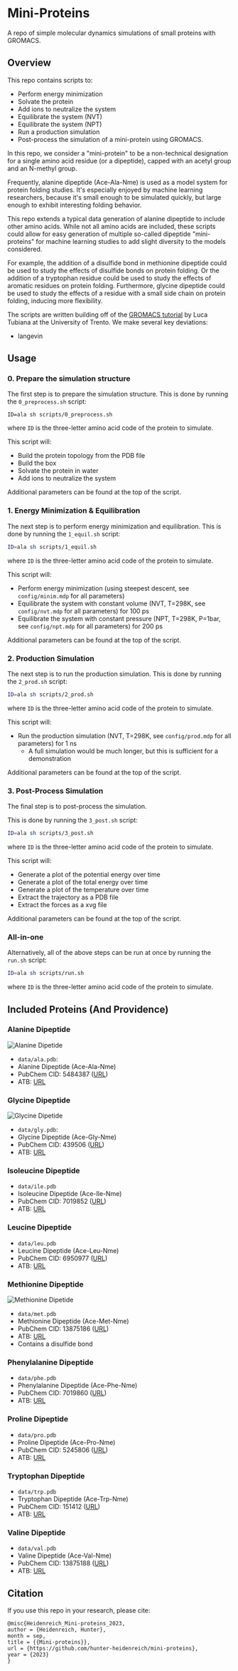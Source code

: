 # Mini-Proteins

A repo of simple molecular dynamics simulations of small proteins with GROMACS.

## Overview

This repo contains scripts to: 
- Perform energy minimization
- Solvate the protein
- Add ions to neutralize the system
- Equilibrate the system (NVT)
- Equilibrate the system (NPT)
- Run a production simulation
- Post-process the simulation
of a mini-protein using GROMACS.

In this repo, we consider a "mini-protein" to be 
a non-technical designation for a single amino acid residue (or a dipeptide), 
capped with an acetyl group and an N-methyl group.

Frequently, alanine dipeptide (Ace-Ala-Nme) is used as a model system for
protein folding studies.
It's especially enjoyed by machine learning researchers,
because it's small enough to be simulated quickly,
but large enough to exhibit interesting folding behavior.

This repo extends a typical data generation of alanine dipeptide
to include other amino acids.
While not all amino acids are included, these scripts could allow for easy generation
of multiple so-called dipeptide "mini-proteins" for machine learning studies
to add slight diversity to the models considered.

For example, the addition of a disulfide bond in methionine dipeptide
could be used to study the effects of disulfide bonds on protein folding.
Or the addition of a tryptophan residue could be used to study the effects
of aromatic residues on protein folding.
Furthermore, glycine dipeptide could be used to study the effects of
a residue with a small side chain on protein folding, inducing more flexibility. 

The scripts are written building off of the [GROMACS tutorial](https://cbp-unitn.gitlab.io/qcb22-23/QCB/tutorial2_gromacs) 
by Luca Tubiana at the University of Trento.
We make several key deviations: 
- langevin

## Usage

### 0. Prepare the simulation structure

The first step is to prepare the simulation structure.
This is done by running the `0_preprocess.sh` script:
```
ID=ala sh scripts/0_preprocess.sh
```
where `ID` is the three-letter amino acid code of the protein to simulate.

This script will:
- Build the protein topology from the PDB file
- Build the box
- Solvate the protein in water 
- Add ions to neutralize the system

Additional parameters can be found at the top of the script.

### 1. Energy Minimization & Equilibration

The next step is to perform energy minimization and equilibration.
This is done by running the `1_equil.sh` script:
```bash
ID=ala sh scripts/1_equil.sh
```
where `ID` is the three-letter amino acid code of the protein to simulate.

This script will:
- Perform energy minimization (using steepest descent, see `config/minim.mdp` for all parameters)
- Equilibrate the system with constant volume (NVT, T=298K, see `config/nvt.mdp` for all parameters) for 100 ps 
- Equilibrate the system with constant pressure (NPT, T=298K, P=1bar, see `config/npt.mdp` for all parameters) for 200 ps

Additional parameters can be found at the top of the script.

### 2. Production Simulation

The next step is to run the production simulation.
This is done by running the `2_prod.sh` script:
```bash
ID=ala sh scripts/2_prod.sh
```
where `ID` is the three-letter amino acid code of the protein to simulate.

This script will:
- Run the production simulation (NVT, T=298K, see `config/prod.mdp` for all parameters) for 1 ns
    - A full simulation would be much longer, but this is sufficient for a demonstration

Additional parameters can be found at the top of the script.

### 3. Post-Process Simulation

The final step is to post-process the simulation.

This is done by running the `3_post.sh` script:
```bash
ID=ala sh scripts/3_post.sh
```
where `ID` is the three-letter amino acid code of the protein to simulate.

This script will:
- Generate a plot of the potential energy over time
- Generate a plot of the total energy over time
- Generate a plot of the temperature over time
- Extract the trajectory as a PDB file
- Extract the forces as a xvg file

Additional parameters can be found at the top of the script.

### All-in-one

Alternatively, all of the above steps can be run at once by running the `run.sh` script:
```bash
ID=ala sh scripts/run.sh
```
where `ID` is the three-letter amino acid code of the protein to simulate.

## Included Proteins (And Providence)

### Alanine Dipeptide

![Alanine Dipetide](imgs/ala.gif)

- `data/ala.pdb`: 
- Alanine Dipeptide (Ace-Ala-Nme) 
- PubChem CID: 5484387 ([URL](https://pubchem.ncbi.nlm.nih.gov/compound/5484387))
- ATB: [URL](https://atb.uq.edu.au/molecule.py?molid=757282)

### Glycine Dipeptide

![Glycine Dipetide](glycine.gif)

- `data/gly.pdb`: 
- Glycine Dipeptide (Ace-Gly-Nme) 
- PubChem CID: 439506 ([URL](https://pubchem.ncbi.nlm.nih.gov/compound/2-acetamido-N-methylacetamide))
- ATB: [URL](https://atb.uq.edu.au/molecule.py?molid=22639)

### Isoleucine Dipeptide

- `data/ile.pdb`
- Isoleucine Dipeptide (Ace-Ile-Nme)
- PubChem CID: 7019852 ([URL](https://pubchem.ncbi.nlm.nih.gov/compound/7019852))
- ATB: [URL](https://atb.uq.edu.au/molecule.py?molid=40061)

### Leucine Dipeptide

- `data/leu.pdb`
- Leucine Dipeptide (Ace-Leu-Nme)
- PubChem CID: 6950977 ([URL](https://pubchem.ncbi.nlm.nih.gov/compound/6950977))
- ATB: [URL](https://atb.uq.edu.au/molecule.py?molid=40062)

### Methionine Dipeptide

![Methionine Dipetide](methionine.gif)

- `data/met.pdb`
- Methionine Dipeptide (Ace-Met-Nme)
- PubChem CID: 13875186 ([URL](https://pubchem.ncbi.nlm.nih.gov/compound/13875186))
- ATB: [URL](https://atb.uq.edu.au/molecule.py?molid=618964)
- Contains a disulfide bond

### Phenylalanine Dipeptide

- `data/phe.pdb`
- Phenylalanine Dipeptide (Ace-Phe-Nme)
- PubChem CID: 7019860 ([URL](https://pubchem.ncbi.nlm.nih.gov/compound/7019860))
- ATB: [URL](https://atb.uq.edu.au/molecule.py?molid=459390)

### Proline Dipeptide

- `data/pro.pdb`
- Proline Dipeptide (Ace-Pro-Nme)
- PubChem CID: 5245806 ([URL](https://pubchem.ncbi.nlm.nih.gov/compound/5245806))
- ATB: [URL](https://atb.uq.edu.au/molecule.py?molid=1175407)

### Tryptophan Dipeptide

- `data/trp.pdb`
- Tryptophan Dipeptide (Ace-Trp-Nme)
- PubChem CID: 151412 ([URL](https://pubchem.ncbi.nlm.nih.gov/compound/151412))
- ATB: [URL](https://atb.uq.edu.au/molecule.py?molid=40063)

### Valine Dipeptide

- `data/val.pdb`
- Valine Dipeptide (Ace-Val-Nme)
- PubChem CID: 13875188 ([URL](https://pubchem.ncbi.nlm.nih.gov/compound/13875188))
- ATB: [URL](https://atb.uq.edu.au/molecule.py?molid=40060)

## Citation

If you use this repo in your research, please cite:

```
@misc{Heidenreich_Mini-proteins_2023,
author = {Heidenreich, Hunter},
month = sep,
title = {{Mini-proteins}},
url = {https://github.com/hunter-heidenreich/mini-proteins},
year = {2023}
}
```